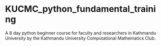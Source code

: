 # KUCMC_python_fundamental_training
A 8 day python beginner course for faculty and researchers in Kathmandu University by the Kathmandu University Computational Mathematics Club.
